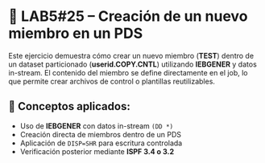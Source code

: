  # 📄 LAB5#25 – Creación de un nuevo miembro en un PDS
 Este ejercicio demuestra cómo crear un nuevo miembro (**TEST**) dentro de un dataset particionado (**userid.COPY.CNTL**) utilizando **IEBGENER** y datos in-stream. El contenido del miembro se define directamente en el job, lo que permite crear archivos de control o plantillas reutilizables.

 ## 🧠 Conceptos aplicados:

 - Uso de **IEBGENER** con datos in-stream `(DD *)`
 - Creación directa de miembros dentro de un PDS
 - Aplicación de `DISP=SHR` para escritura controlada
 - Verificación posterior mediante **ISPF 3.4 o 3.2**
